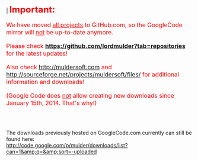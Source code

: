 | <font color='red' size='5'><b>Important:</b></font><br><br><font color='red' size='3'>We have moved <u>all projects</u> to GitHub.com, so the GoogleCode mirror will <u>not</u> be up-to-date anymore.</font><br><br><font color='red' size='3'>Please check <b><a href='https://github.com/lordmulder?tab=repositories'>https://github.com/lordmulder?tab=repositories</a></b> for the latest updates!</font><br><br><font color='red' size='3'>Also check <a href='http://muldersoft.com'>http://muldersoft.com</a> and <a href='http://sourceforge.net/projects/muldersoft/files/'>http://sourceforge.net/projects/muldersoft/files/</a> for additional information and downloads!</font><br><br><font color='red' size='3'>(Google Code does <u>not</u> allow creating new downloads since January 15th, 2014. That's why!)</font> </tbody></table>

<br><br>

The downloads previously hosted on GoogleCode.com currently can still be found here:<br>
<a href='http://code.google.com/p/mulder/downloads/list?can=1&q=&sort=-uploaded'>http://code.google.com/p/mulder/downloads/list?can=1&amp;q=&amp;sort=-uploaded</a>